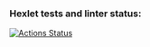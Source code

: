 ### Hexlet tests and linter status:
[![Actions Status](https://github.com/YobiDoYobi/java-project-72/actions/workflows/hexlet-check.yml/badge.svg)](https://github.com/YobiDoYobi/java-project-72/actions)